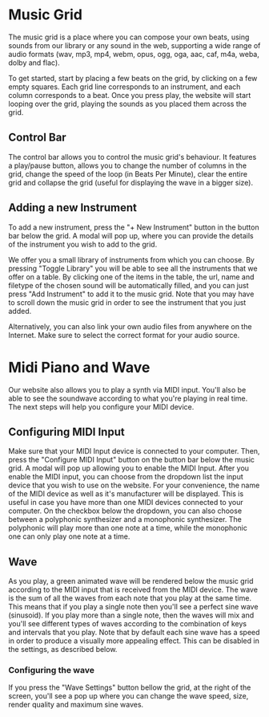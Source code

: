 # Music Grid

The music grid is a place where you can compose your own beats, using sounds from our library or any sound in the web, supporting a wide range of audio formats (wav, mp3, mp4, webm, opus, ogg, oga, aac, caf, m4a, weba, dolby and flac).

To get started, start by placing a few beats on the grid, by clicking on a few empty squares. Each grid line corresponds to an instrument, and each column corresponds to a beat. Once you press play, the website will start looping over the grid, playing the sounds as you placed them across the grid.

## Control Bar

The control bar allows you to control the music grid's behaviour. It features a play/pause button, allows you to change the number of columns in the grid, change the speed of the loop (in Beats Per Minute), clear the entire grid and collapse the grid (useful for displaying the wave in a bigger size).

## Adding a new Instrument

To add a new instrument, press the "+ New Instrument" button in the button bar below the grid. A modal will pop up, where you can provide the details of the instrument you wish to add to the grid.

We offer you a small library of instruments from which you can choose. By pressing "Toggle Library" you will be able to see all the instruments that we offer on a table. By clicking one of the items in the table, the url, name and filetype of the chosen sound will be automatically filled, and you can just press "Add Instrument" to add it to the music grid. Note that you may have to scroll down the music grid in order to see the instrument that you just added.

Alternatively, you can also link your own audio files from anywhere on the Internet. Make sure to select the correct format for your audio source.

# Midi Piano and Wave

Our website also allows you to play a synth via MIDI input. You'll also be able to see the soundwave according to what you're playing in real time. The next steps will help you configure your MIDI device.

## Configuring MIDI Input

Make sure that your MIDI Input device is connected to your computer. Then, press the "Configure MIDI Input" button on the button bar below the music grid. A modal will pop up allowing you to enable the MIDI Input. After you enable the MIDI input, you can choose from the dropdown list the input device that you wish to use on the website. For your convenience, the name of the MIDI device as well as it's manufacturer will be displayed. This is useful in case you have more than one MIDI devices connected to your computer. On the checkbox below the dropdown, you can also choose between a polyphonic synthesizer and a monophonic synthesizer. The polyphonic will play more than one note at a time, while the monophonic one can only play one note at a time.

## Wave

As you play, a green animated wave will be rendered below the music grid according to the MIDI input that is received from the MIDI device. The wave is the sum of all the waves from each note that you play at the same time. This means that if you play a single note then you'll see a perfect sine wave (sinusoid). If you play more than a single note, then the waves will mix and you'll see different types of waves according to the combination of keys and intervals that you play. Note that by default each sine wave has a speed in order to produce a visually more appealing effect. This can be disabled in the settings, as described below.

### Configuring the wave

If you press the "Wave Settings" button bellow the grid, at the right of the screen, you'll see a pop up where you can change the wave speed, size, render quality and maximum sine waves.
